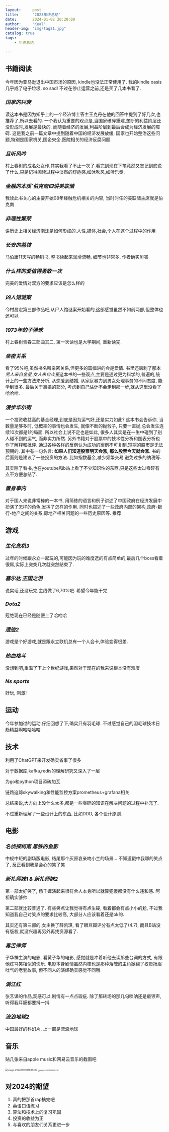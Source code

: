 ```yaml
---
layout:     post
title:      "2023年终总结"
date:       2024-01-02 20:20:00
author:     "Keal"
header-img: "img/tag21.jpg"
catalog: true
tags:
    - 年终总结

---
```


## 书籍阅读

今年因为亚马逊退出中国市场的原因, kindle也没法正常使用了. 我的kindle oasis几乎成了电子垃圾. so sad! 不过在停止运营之前,还是买了几本书看了.

### *国家的兴衰*

读这本书是因为知乎上的一个经济博士答主王克丹在他的回答中提到了好几次,也推荐了,所以去看的. 一个我认为重要的观点是,当国家破碎重建,垄断的利益阶层还没形成时,发展是最快的. 而随着经济的发展,利益阶层到最后会成为经济发展的障碍. 这是我之前一篇文章中提到随着中国的经济发展放缓, 国家也开始整治这些问题,特别是国家机关,国企央企,医院相关的经济反腐问题.

### *且听风吟*

村上春树的成名处女作,其实我看了不止一次了.看完到现在下笔竟然又忘记到底说了什么,只是记得阅读过程中淡然的舒适感,如沐吹风,如听乐奏.

### *金融的本质`伯克南四讲美联储*

我读此书关心的主要开始08年经融危机相关的内容, 当时时任的美联储主席就是伯克南

### *非理性繁荣*

讲历史上相关经济泡沫是如何形成的.人性,媒体,社会,个人在这个过程中的作用

### *长安的荔枝*

马伯庸11天写的畅销书, 整书读起来润滑流畅, 细节也非常多, 作者确实厉害

### *什么样的爱值得勇敢一次*

完美的爱情对双方的要求应该是怎么样的

### *凶人馆谜案*

今村昌宏第三部作品吧,从尸人馆谜案开始看的,这部感觉虽然不如前两部,但整体也还可以

### *1973年的子弹球*

村上春树青春三部曲其二, 第一次读也是大学期间, 重新读完.

### *亲密关系*

看了95%吧,虽然书名叫亲密关系,但更多的篇幅讲的会是爱情. 书里还讽刺了那本*男人来自金星,女人来自火星*这本书的一些观点,主要是通过更为科学的,普遍的,统计上的一些方法来分析, 从恋爱到结婚, 从家庭暴力到男女处理事务的不同态度, 能学到很多. 最后关于离婚的部分, 考虑到自己估计不会走到那一步,就从这里没看了哈哈哈.

### *漫步华尔街*

一个投资收益高的基金经理,到底是因为运气好,还是实力如此? 这本书会告诉你, 当数量足够多时, 低概率的事情也会发生, 就像不断的抛骰子, 只要一直抛,总会发生连续10次都是1的局面. 所以社会上说不定也是如此, 很多人其实是在一生中碰到了别人碰不到的运气, 而非实力所然. 另外书籍对于股票中的技术性分析和图表分析也作了解释和批评. 通过各种各样的反例认为成功的案例不可复制,短期的股市是无法预期的. 其中有一句名言: **如果人们知道股票明天会涨, 那么股票今天就会涨**. 书的后面则是建议了一些投资的方法. 比如指数基金,减少频繁交易,避免过多的纳税等.

其实除了看书,也在youtube和b站上看了不少知识性的东西,只是这些太过零碎有点不方便总结了.

### *置身事内*

对于国人来说非常棒的一本书, 用简练的语言和例子讲述了中国政府在经济发展中扮演了怎样的角色,发挥了怎样的作用. 同时也描述了一些政府内部的架构,政府-银行-地产之间的关系,房地产相关问题的一些历史原因等. 推荐

## 游戏

### *生化危机3*

过年的时候跟永立一起玩的,可能因为玩的难度选的有点简单的,最后几个boss看着很屌,实际上突突几次就突然结束了.

### *塞尔达 王国之泪*

说实话,还没玩完,主线做了6,70%吧. 希望今年能干完

### *Dota2*

冠绝现在已经是随便上了哈哈哈

### *遗迹2*

游戏是个好游戏,就是跟永立联机总有一个人会卡,体验变得很差.

### *热血格斗*

没想到吧,重温了下上个世纪游戏,果然对于现在的我来说根本没有难度

### *Ns sports*

好玩, 刺激!

## 运动

今年参加过的运动,仔细回想了下,确实只有羽毛球. 不过感觉自己的羽毛球技术日趋精益啊哈哈哈哈

## 技术

利用了ChatGPT来开发确实省事了很多

对于数据库,kafka,redis的理解研究又深入了一层

为go和python项目添砖加瓦

链路追踪skywalking和性能监控方案prometheus+grafana相关

总结来说,大方向上没什么太多,都是一些零碎的知识在解决问题的过程中补充了.

不过重新理解了一些设计上的东西, 比如DDD, 各个设计原则.

## 电影

### *名侦探柯南 黑铁的鱼影*

中规中矩的剧场版电影, 结尾那个灰原哀亲吻小兰的场景... 不知道戳中我哪的笑点了, 反正看到我是会心的笑了笑

### *新扎师妹1 & 新扎师妹2*

第一部太好笑了, 杨千嬅演起来很符合人本身所以就算犯傻都没有什么违和感. 阿祖确实够帅. 

第二部就比较普通了. 有些笑点让我觉得有点生硬, 看着都会有点小小的尬, 不过我知道我自己对笑点的要求比较高, 大部分人应该看着还是ok的.

其实还有第三部的,女主换了薛凯琪, 看了眼豆瓣评分有点太低了(4.7), 而且B站没有版权,就没兴趣再另外再找资源看了.

### *毒舌律师*

子华神主演的电影, 看黄子华的电影, 感觉就是冲着听他去读那些台词的方式, 有跟他栋笃笑相似的快乐. 电影本身剧情虽然内核也是那种落魄的主角掀翻了权贵扬眉吐气的老套故事, 但不同人的演绎确实感觉不同哦

### *满江红*

张艺谋的作品,观感可以,剧情有一点点瑕疵. 除了那转场的那几句唢呐还是敲锣声, 听得我耳膜都要抖一抖.

### *流浪地球2*

中国最好的科幻片, 上一部是流浪地球

## 音乐

贴几张来自apple music和网易云音乐的截图吧

<img src="https://raw.githubusercontent.com/kneed/typora_img_respository/main/typora/202401101613507.png" alt="image-20240109135633315" style="zoom:50%;" />

<img src="https://raw.githubusercontent.com/kneed/typora_img_respository/main/typora/202401091357245.png" alt="image-20240109135657391" style="zoom:33%;" />

## 对2024的期望

1. 真的把那首rap搞完吧
2. 英语口语练习
3. 算法和技术上的复习巩固
4. 投资的收益为正
5. 与喜欢的朋友们关系更进一步